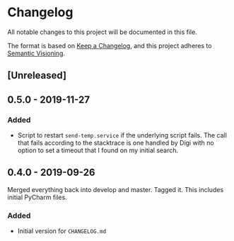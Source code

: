 # Changelog
All notable changes to this project will be documented in this file.

The format is based on [Keep a Changelog](https://keepachangelog.com/en/1.0.0/),
and this project adheres to [Semantic Visioning](https://semver.org/spec/v2.0.0.html).

## [Unreleased]

## 0.5.0 - 2019-11-27

### Added
- Script to restart `send-temp.service` if the underlying script fails. The call that fails
  according to the stacktrace is one handled by Digi with no option to set a timeout that
  I found on my initial search.

## 0.4.0 - 2019-09-26
Merged everything back into develop and master. Tagged it. This includes initial PyCharm files.

### Added
- Initial version for `CHANGELOG.md`



